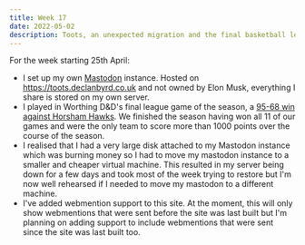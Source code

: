 ```yaml
---
title: Week 17
date: 2022-05-02
description: Toots, an unexpected migration and the final basketball league game of the season.
---
```


For the week starting 25th April:

- I set up my own [Mastodon](https://joinmastodon.org/) instance. Hosted on https://toots.declanbyrd.co.uk and not owned by Elon Musk, everything I share is stored on my own server.
- I played in Worthing D&D's final league game of the season, a [95-68 win against Horsham Hawks](https://www.basketballsussex.co.uk/match/31514920.html). We finished the season having won all 11 of our games and were the only team to score more than 1000 points over the course of the season.
- I realised that I had a very large disk attached to my Mastodon instance which was burning money so I had to move my mastodon instance to a smaller and cheaper virtual machine. This resulted in my server being down for a few days and took most of the week trying to restore but I'm now well rehearsed if I needed to move my mastodon to a different machine. 
- I've added webmention support to this site. At the moment, this will only show webmentions that were sent before the site was last built but I'm planning on adding support to include webmentions that were sent since the site was last built too.

 
